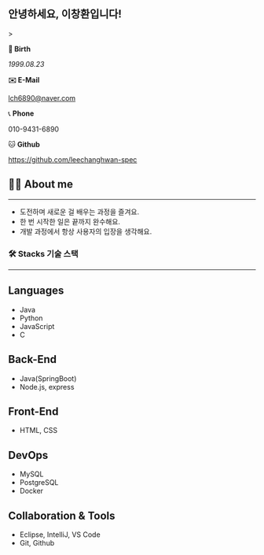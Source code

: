 <h2>안녕하세요, 이창환입니다!</h2>
> 

**🎂 Birth**

*1999.08.23*

**✉️ E-Mail**

lch6890@naver.com

📞 **Phone**

010-9431-6890

🐱 **Github**

https://github.com/leechanghwan-spec

## 🙋‍♂️ About me

---

- 도전하며 새로운 걸 배우는 과정을 즐겨요.
- 한 번 시작한 일은 끝까지 완수해요.
- 개발 과정에서 항상 사용자의 입장을 생각해요.

### 🛠  Stacks 기술 스택

---

## Languages

- Java
- Python
- JavaScript
- C

## Back-End

- Java(SpringBoot)
- Node.js, express

## Front-End

- HTML, CSS

## DevOps

- MySQL
- PostgreSQL
- Docker

## Collaboration & Tools

- Eclipse, IntelliJ, VS Code
- Git, Github
